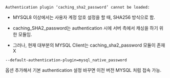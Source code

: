 ```
Authentication plugin ‘caching_sha2_password’ cannot be loaded:
```

- MYSQL8 이상에서는 사용자 계정 암호 설정을 할 때, SHA256 방식으로 함. 

- caching_SHA2_password는 authentication 시에 서버 측에서 캐싱을 하기 위한 모듈임.

- 그러나, 현재 대부분의 MYSQL Client는 caching_sha2_password 모듈이 존재 X

```
--default-authentication-plugin=mysql_native_password
```

옵션 추가해서 기본 authentication 설정 바꾸면 이전 버전 MYSQL 처럼 접속 가능. 
